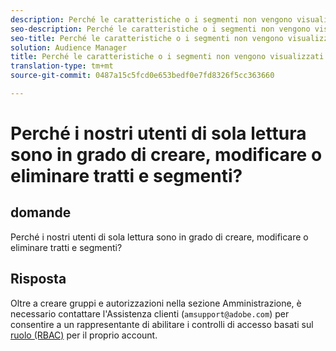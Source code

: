 ```yaml
---
description: Perché le caratteristiche o i segmenti non vengono visualizzati nella pagina Rapporti sovrapposizione?
seo-description: Perché le caratteristiche o i segmenti non vengono visualizzati nella pagina Rapporti sovrapposizione?
seo-title: Perché le caratteristiche o i segmenti non vengono visualizzati nella pagina Rapporti sovrapposizione?
solution: Audience Manager
title: Perché le caratteristiche o i segmenti non vengono visualizzati nella pagina Rapporti sovrapposizione?
translation-type: tm+mt
source-git-commit: 0487a15c5fcd0e653bedf0e7fd8326f5cc363660

---
```



# Perché i nostri utenti di sola lettura sono in grado di creare, modificare o eliminare tratti e segmenti?

## domande

Perché i nostri utenti di sola lettura sono in grado di creare, modificare o eliminare tratti e segmenti?

## Risposta

Oltre a creare gruppi e autorizzazioni nella sezione Amministrazione, è necessario contattare l&#39;Assistenza clienti (`amsupport@adobe.com`) per consentire a un rappresentante di abilitare i controlli di accesso basati sul [ruolo (RBAC)](../features/administration/administration-overview.md) per il proprio account.
